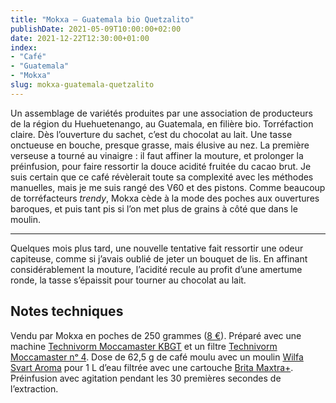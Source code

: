 ```yaml
---
title: "Mokxa — Guatemala bio Quetzalito"
publishDate: 2021-05-09T10:00:00+02:00
date: 2021-12-22T12:30:00+01:00
index:
- "Café"
- "Guatemala"
- "Mokxa"
slug: mokxa-guatemala-quetzalito
---
```


Un assemblage de variétés produites par une association de producteurs de la région du Huehuetenango, au Guatemala, en filière bio. Torréfaction claire. Dès l’ouverture du sachet, c’est du chocolat au lait. Une tasse onctueuse en bouche, presque grasse, mais élusive au nez. La première verseuse a tourné au vinaigre : il faut affiner la mouture, et prolonger la préinfusion, pour faire ressortir la douce acidité fruitée du cacao brut. Je suis certain que ce café révèlerait toute sa complexité avec les méthodes manuelles, mais je me suis rangé des V60 et des pistons. Comme beaucoup de torréfacteurs *trendy*, Mokxa cède à la mode des poches aux ouvertures baroques, et puis tant pis si l’on met plus de grains à côté que dans le moulin.

---

Quelques mois plus tard, une nouvelle tentative fait ressortir une odeur capiteuse, comme si j’avais oublié de jeter un bouquet de lis. En affinant considérablement la mouture, l’acidité recule au profit d’une amertume ronde, la tasse s’épaissit pour tourner au chocolat au lait.

## Notes techniques

Vendu par Mokxa en poches de 250 grammes ([8 €](https://shop.cafemokxa.com/12-nos-cafes "Notre gamme de cafés de spécialité torréfiés à Lyon et Strasbourg")). Préparé avec une machine [Technivorm Moccamaster KBGT](https://amzn.to/3oKQ0KJ) et un filtre [Technivorm Moccamaster nᵒ 4](https://amzn.to/3mamexu). Dose de 62,5 g de café moulu avec un moulin [Wilfa Svart Aroma](https://amzn.to/38zVkdx) pour 1 L d’eau filtrée avec une cartouche [Brita Maxtra+](https://amzn.to/2WariXS). Préinfusion avec agitation pendant les 30 premières secondes de l’extraction.